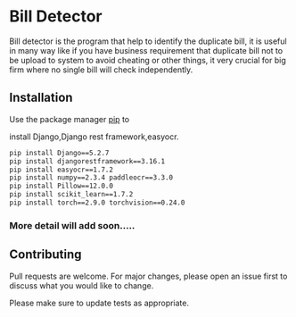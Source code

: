 # Bill Detector
Bill detector is the program that help to identify the duplicate bill, it is useful in many way like if you have business requirement that duplicate bill not to be upload to system to avoid cheating or other things, it very crucial for big firm where no single bill will check independently. 

## Installation

Use the package manager [pip](https://pip.pypa.io/en/stable/) to 

install Django,Django rest framework,easyocr.

```bash
pip install Django==5.2.7
pip install djangorestframework==3.16.1
pip install easyocr==1.7.2
pip install numpy==2.3.4 paddleocr==3.3.0
pip install Pillow==12.0.0
pip install scikit_learn==1.7.2
pip install torch==2.9.0 torchvision==0.24.0
```

### More detail  will add soon.....

## Contributing

Pull requests are welcome. For major changes, please open an issue first
to discuss what you would like to change.

Please make sure to update tests as appropriate.
